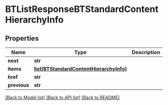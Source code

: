 # BTListResponseBTStandardContentHierarchyInfo

## Properties
Name | Type | Description | Notes
------------ | ------------- | ------------- | -------------
**next** | **str** |  | [optional] 
**items** | [**list[BTStandardContentHierarchyInfo]**](BTStandardContentHierarchyInfo.md) |  | [optional] 
**href** | **str** |  | [optional] 
**previous** | **str** |  | [optional] 

[[Back to Model list]](../README.md#documentation-for-models) [[Back to API list]](../README.md#documentation-for-api-endpoints) [[Back to README]](../README.md)


